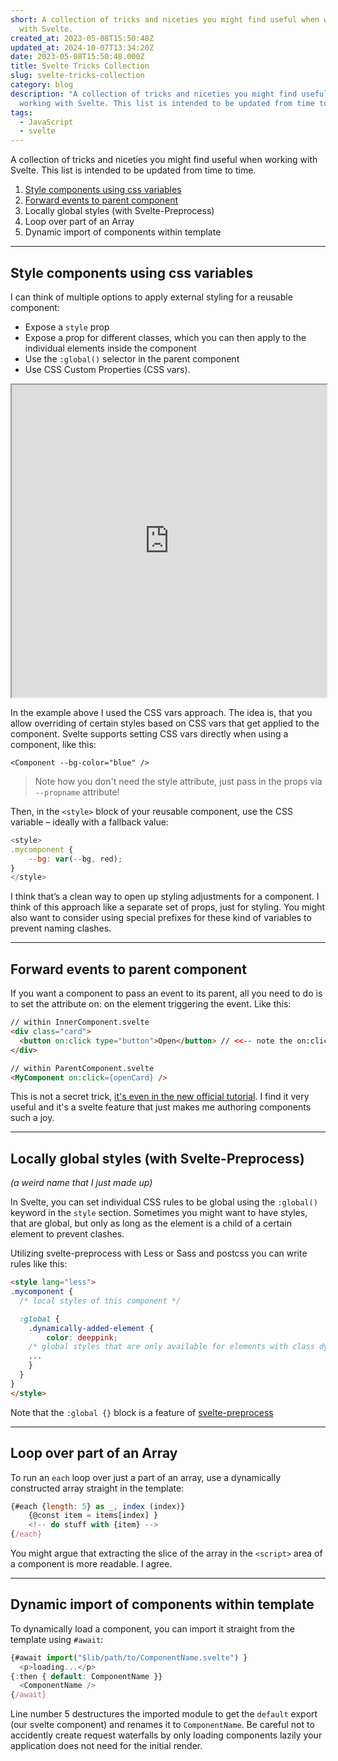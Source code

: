 ```yaml
---
short: A collection of tricks and niceties you might find useful when working
  with Svelte.
created_at: 2023-05-08T15:50:48Z
updated_at: 2024-10-07T13:34:20Z
date: 2023-05-08T15:50:48.000Z
title: Svelte Tricks Collection
slug: svelte-tricks-collection
category: blog
description: "A collection of tricks and niceties you might find useful when
  working with Svelte. This list is intended to be updated from time to time.\r"
tags:
  - JavaScript
  - svelte
---
```



A collection of tricks and niceties you might find useful when working with Svelte. This list is intended to be updated from time to time.

1. [Style components using css variables](#style-components-using-css-variables)
2. [Forward events to parent component](#Forward-events-to-parent-component)
3. Locally global styles (with Svelte-Preprocess)
4. Loop over part of an Array
5. Dynamic import of components within template



---

## Style components using css variables

I can think of multiple options to apply external styling for a reusable component:

- Expose a `style` prop
- Expose a prop for different classes, which you can then apply to the individual elements inside the component
- Use the `:global()` selector in the parent component
- Use CSS Custom Properties (CSS vars).

<iframe width="100%" height="500px" src="https://stackblitz.com/edit/vitejs-vite-nkl1ru?ctl=1&embed=1&file=src/App.svelte&hideExplorer=1&view=preview"></iframe>

In the example above I used the CSS vars approach. The idea is, that you allow overriding of certain styles based on CSS vars that get applied to the component. Svelte supports setting CSS vars directly when using a component, like this:

`<Component --bg-color="blue" />`

> Note how you don't need the style attribute, just pass in the props via `--propname` attribute!

Then, in the `<style>` block of your reusable component, use the CSS variable – ideally with a fallback value:

```javascript
<style>
.mycomponent {
    --bg: var(--bg, red);
}
</style>
```

I think that’s a clean way to open up styling adjustments for a component. I think of this approach like a separate set of props, just for styling. You might also want to consider using special prefixes for these kind of variables to prevent naming clashes.

---

## Forward events to parent component

If you want a component to pass an event to its parent, all you need to do is to set the attribute on:<eventname> on the element triggering the event. Like this:

```html
// within InnerComponent.svelte
<div class="card">
  <button on:click type="button">Open</button> // <<-- note the on:click here
</div>

// within ParentComponent.svelte
<MyComponent on:click={openCard} />
```

This is not a secret trick, [it's even in the new official tutorial](https://learn.svelte.dev/tutorial/event-forwarding). I find it very useful and it's a svelte feature that just makes me authoring components such a joy.

---

## Locally global styles (with Svelte-Preprocess)

_(a weird name that I just made up)_

In Svelte, you can set individual CSS rules to be global using the `:global()` keyword in the `style` section. Sometimes you might want to have styles, that are global, but only as long as the element is a child of a certain element to prevent clashes.

Utilizing svelte-preprocess with Less or Sass and postcss you can write rules like this:

```html
<style lang="less">
.mycomponent {
  /* local styles of this component */

  :global {
    .dynamically-added-element {
        color: deeppink;
    /* global styles that are only available for elements with class dynamically-added-element which are children of .mycomponent */
    ...
    }
  }
}
</style>
```

Note that the `:global {}` block is a feature of [svelte-preprocess](https://github.com/sveltejs/svelte-preprocess/blob/main/docs/preprocessing.md#globalstyle)

--- 

## Loop over part of an Array

To run an `each` loop over just a part of an array, use a dynamically constructed array straight in the template:

```javascript
{#each {length: 5} as _, index (index)}
    {@const item = items[index] }
    <!-- do stuff with {item} -->
{/each}
```

You might argue that extracting the slice of the array in the `<script>` area of a component is more readable. I agree.

--- 

## Dynamic import of components within template

To dynamically load a component, you can import it straight from the template using `#await`:

```javascript
{#await import("$lib/path/to/ComponentName.svelte") }
  <p>loading...</p>
{:then { default: ComponentName }}
  <ComponentName />
{/await}
```

Line number 5 destructures the imported module to get the `default` export (our svelte component) and renames it to `ComponentName`. Be careful not to accidently create request waterfalls by only loading components lazily your application does not need for the initial render.

